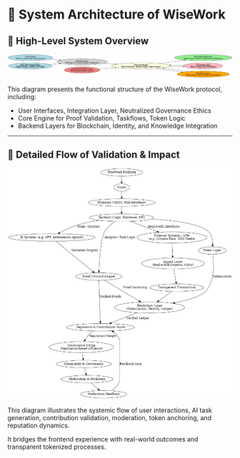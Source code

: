 # 🧠 System Architecture of WiseWork

## 🔷 High-Level System Overview

![High-Level System Architecture](assets/wisework_systemdiagram_en.png)

This diagram presents the functional structure of the WiseWork protocol, including:

- User Interfaces, Integration Layer, Neutralized Governance Ethics
- Core Engine for Proof Validation, Taskflows, Token Logic
- Backend Layers for Blockchain, Identity, and Knowledge Integration

---

## 🔬 Detailed Flow of Validation & Impact

![Detailed Flow Diagram](assets/wisework_systemdiagram_detailed_en.png)

This diagram illustrates the systemic flow of user interactions, AI task generation, contribution validation, moderation, token anchoring, and reputation dynamics.

It bridges the frontend experience with real-world outcomes and transparent tokenized processes.

